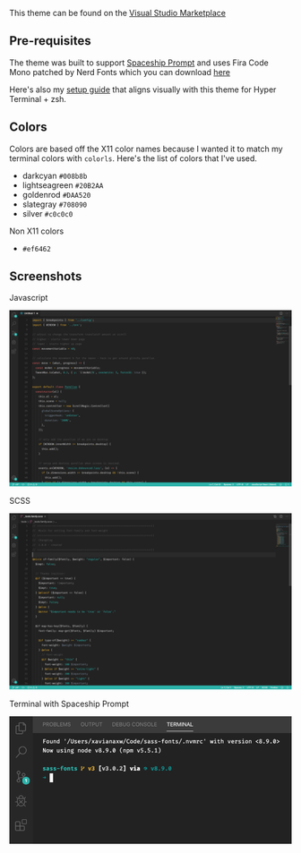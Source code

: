 This theme can be found on the [Visual Studio Marketplace](https://marketplace.visualstudio.com/items?itemName=xavianaxw.freya)

## Pre-requisites

The theme was built to support [Spaceship Prompt](https://github.com/denysdovhan/spaceship-prompt) and uses Fira Code Mono patched by Nerd Fonts which you can download [here](https://www.dropbox.com/sh/6m73o7isybvz9tg/AACPWO3RNcDsBIkorFsu34nja?dl=1)

Here's also my [setup guide](https://gist.github.com/xavianaxw/8e75ff37adc45bc9d3d62ada2e72ff3f) that aligns visually with this theme for Hyper Terminal + zsh.

## Colors

Colors are based off the X11 color names because I wanted it to match my terminal colors with `colorls`. Here's the list of colors that I've used.

- darkcyan `#008b8b`
- lightseagreen  `#20B2AA`
- goldenrod `#DAA520`
- slategray `#708090`
- silver `#c0c0c0`

Non X11 colors
- `#ef6462`

## Screenshots

Javascript

![Javascript](https://github.com/xavianaxw/vscode-freya-theme/blob/master/docs/javascript.png?raw=true "Javascript")

SCSS

![SCSS](https://github.com/xavianaxw/vscode-freya-theme/blob/master/docs/scss.png?raw=true "SCSS")

Terminal with Spaceship Prompt

![Terminal](https://github.com/xavianaxw/vscode-freya-theme/blob/master/docs/terminal.png?raw=true "Terminal")